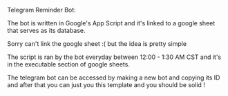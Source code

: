 Telegram Reminder Bot:

The bot is written in Google's App Script and it's linked to a google sheet that serves as its database.

Sorry can't link the google sheet :( but the idea is pretty simple

The script is ran by the bot everyday between 12:00 - 1:30 AM CST and it's in the executable section of google sheets.

The telegram bot can be accessed by making a new bot and copying its ID and after that you can just you this template and you should be solid !
